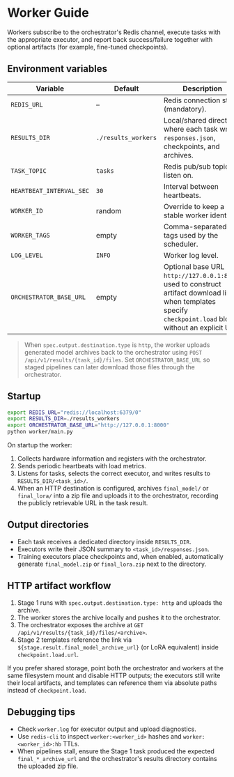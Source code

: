 # Worker Guide

Workers subscribe to the orchestrator's Redis channel, execute tasks with the
appropriate executor, and report back success/failure together with optional
artifacts (for example, fine-tuned checkpoints).

## Environment variables
| Variable | Default | Description |
|----------|---------|-------------|
| `REDIS_URL` | – | Redis connection string (mandatory). |
| `RESULTS_DIR` | `./results_workers` | Local/shared directory where each task writes `responses.json`, checkpoints, and archives. |
| `TASK_TOPIC` | `tasks` | Redis pub/sub topic to listen on. |
| `HEARTBEAT_INTERVAL_SEC` | `30` | Interval between heartbeats. |
| `WORKER_ID` | random | Override to keep a stable worker identifier. |
| `WORKER_TAGS` | empty | Comma-separated tags used by the scheduler. |
| `LOG_LEVEL` | `INFO` | Worker log level. |
| `ORCHESTRATOR_BASE_URL` | empty | Optional base URL (e.g. `http://127.0.0.1:8000`) used to construct artifact download links when templates specify `checkpoint.load` blocks without an explicit URL. |

> When `spec.output.destination.type` is `http`, the worker uploads generated
> model archives back to the orchestrator using `POST /api/v1/results/{task_id}/files`.
> Set `ORCHESTRATOR_BASE_URL` so staged pipelines can later download those files
> through the orchestrator.

## Startup
```bash
export REDIS_URL="redis://localhost:6379/0"
export RESULTS_DIR=./results_workers
export ORCHESTRATOR_BASE_URL="http://127.0.0.1:8000"
python worker/main.py
```

On startup the worker:
1. Collects hardware information and registers with the orchestrator.
2. Sends periodic heartbeats with load metrics.
3. Listens for tasks, selects the correct executor, and writes results to
   `RESULTS_DIR/<task_id>/`.
4. When an HTTP destination is configured, archives `final_model/` or
   `final_lora/` into a zip file and uploads it to the orchestrator, recording
   the publicly retrievable URL in the task result.

## Output directories
- Each task receives a dedicated directory inside `RESULTS_DIR`.
- Executors write their JSON summary to `<task_id>/responses.json`.
- Training executors place checkpoints and, when enabled, automatically
  generate `final_model.zip` or `final_lora.zip` next to the directory.

## HTTP artifact workflow
1. Stage 1 runs with `spec.output.destination.type: http` and uploads the archive.
2. The worker stores the archive locally and pushes it to the orchestrator.
3. The orchestrator exposes the archive at
   `GET /api/v1/results/{task_id}/files/<archive>`.
4. Stage 2 templates reference the link via
   `${stage.result.final_model_archive_url}` (or LoRA equivalent) inside
   `checkpoint.load.url`.

If you prefer shared storage, point both the orchestrator and workers at the
same filesystem mount and disable HTTP outputs; the executors still write their
local artifacts, and templates can reference them via absolute paths instead of
`checkpoint.load`.

## Debugging tips
- Check `worker.log` for executor output and upload diagnostics.
- Use `redis-cli` to inspect `worker:<worker_id>` hashes and
  `worker:<worker_id>:hb` TTLs.
- When pipelines stall, ensure the Stage 1 task produced the expected
  `final_*_archive_url` and the orchestrator's results directory contains the
  uploaded zip file.
